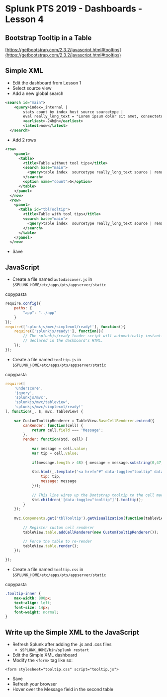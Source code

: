 # Splunk PTS 2019 - Dashboards - Lesson 4

## Bootstrap Tooltip in a Table
[https://getbootstrap.com/2.3.2/javascript.html#tooltips](https://getbootstrap.com/2.3.2/javascript.html#tooltips)

## Simple XML
* Edit the dashboard from Lesson 1
* Select source view
* Add a new global search

```xml
<search id="main">
    <query>index=_internal |
        stats count by index host source sourcetype |
        eval really_long_text = "Lorem ipsum dolor sit amet, consectetur adipiscing elit. Integer elit diam, efficitur a sem at, varius euismod risus. Nullam vitae consequat orci. Mauris vulputate diam et lectus laoreet, ac sodales enim auctor. Nulla facilisi. Donec dictum varius augue ut finibus. Ut sed dapibus sapien, vitae tempor mi. Vestibulum mollis metus sit amet sapien semper sollicitudin sed ut ligula. Ut quam risus, cursus non elit id, luctus consectetur lorem. Donec non risus risus. Etiam a massa tellus. Donec sit amet vulputate urna. Mauris at semper nisi, et semper velit. Aenean quis diam leo.  Proin augue lacus, tincidunt id consectetur id, facilisis a orci. Nunc condimentum elementum lectus at consectetur. Curabitur sit amet mi nunc. Sed sollicitudin consectetur bibendum. Nullam ullamcorper mi ut tincidunt aliquet. Phasellus rutrum magna ante, non laoreet risus fringilla ac. Maecenas tempor lectus elit, eu laoreet massa vehicula a. Maecenas vel pharetra eros. Fusce vulputate pharetra sagittis."</query>
        <earliest>-24h@h</earliest>
        <latest>now</latest>
  </search>
```

* Add 2 rows

```xml
<row>
    <panel>
      <table>
        <title>Table without tool tips</title>
        <search base="main">
          <query>table index  sourcetype really_long_text source | rename really_long_text AS "Message"</query>
        </search>
        <option name="count">5</option>
      </table>
    </panel>
  </row>
  <row>
    <panel>
      <table id="tblTooltip">
        <title>Table with tool tips</title>
        <search base="main">
          <query>table index  sourcetype really_long_text source | rename really_long_text AS "Message"</query>
        </search>
      </table>
    </panel>
  </row>
```

* Save

## JavaScript
* Create a file named `autodiscover.js` in `$SPLUNK_HOME/etc/apps/pts/appserver/static`

copypasta

```javascript
require.config({
    paths: {
        "app": "../app"
    }
});
require(['splunkjs/mvc/simplexml/ready!'], function(){
    require(['splunkjs/ready!'], function(){
        // The splunkjs/ready loader script will automatically instantiate all elements
        // declared in the dashboard's HTML.
    });
});
```
* Create a file named `tooltip.js` in `$SPLUNK_HOME/etc/apps/pts/appserver/static`

copypasta

```javascript
require([
    'underscore',
    'jquery',
    'splunkjs/mvc',
    'splunkjs/mvc/tableview',
    'splunkjs/mvc/simplexml/ready!'
], function(_, $, mvc, TableView) {
    
    var CustomTooltipRenderer = TableView.BaseCellRenderer.extend({
        canRender: function(cell) {
            return cell.field === 'Message';
        },
        render: function($td, cell) {
            
            var message = cell.value;
            var tip = cell.value;
            
            if(message.length > 48) { message = message.substring(0,47) + "..." }
            
            $td.html(_.template('<a href="#" data-toggle="tooltip" data-container="body" data-placement="top" title="<%- tip%>"><%- message%></a>', {
                tip: tip,
                message: message
            }));
            
            // This line wires up the Bootstrap tooltip to the cell markup
            $td.children('[data-toggle="tooltip"]').tooltip();
        }
    });
    
    mvc.Components.get('tblTooltip').getVisualization(function(tableView) {
        
        // Register custom cell renderer
        tableView.table.addCellRenderer(new CustomTooltipRenderer());

        // Force the table to re-render
        tableView.table.render();
    });
    
});
```
* Create a file named `tooltip.css` in `$SPLUNK_HOME/etc/apps/pts/appserver/static`

copypasta

```css
.tooltip-inner {
    max-width: 800px;
    text-align: left;
    font-size: 14px;
    font-weight: normal;
}
```

## Write up the Simple XML to the JavaScript

* Refresh Splunk after adding the .js and .css files
  * `$SPLUNK_HOME/bin/splunk restart`
* Edit the Simple XML dashboard
* Modify the `<form>` tag like so:

`<form stylesheet="tooltip.css" script="tooltip.js">`

* Save
* Refresh your browser
* Hover over the Message field in the second table
